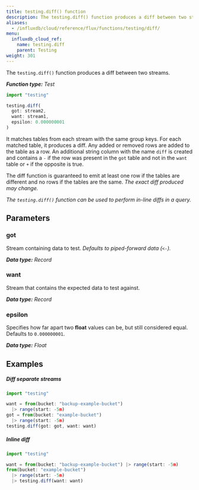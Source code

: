 ```yaml
---
title: testing.diff() function
description: The testing.diff() function produces a diff between two streams.
aliases:
  - /influxdb/cloud/reference/flux/functions/testing/diff/
menu:
  influxdb_cloud_ref:
    name: testing.diff
    parent: Testing
weight: 301
---
```


The `testing.diff()` function produces a diff between two streams.

_**Function type:** Test_  

```js
import "testing"

testing.diff(
  got: stream2,
  want: stream1,
  epsilon: 0.000000001
)
```

It matches tables from each stream with the same group keys.
For each matched table, it produces a diff.
Any added or removed rows are added to the table as a row.
An additional string column with the name `diff` is created and contains a `-` if the
row was present in the `got` table and not in the `want` table or `+` if the opposite is true.

The diff function is guaranteed to emit at least one row if the tables are
different and no rows if the tables are the same. _The exact diff produced may change._

_The `testing.diff()` function can be used to perform in-line diffs in a query._

## Parameters

### got
Stream containing data to test.
_Defaults to piped-forward data (`<-`)._

_**Data type:** Record_

### want
Stream that contains the expected data to test against.

_**Data type:** Record_

### epsilon
Specifies how far apart two **float** values can be, but still considered equal.
Defaults to `0.000000001`.

_**Data type:** Float_

## Examples

##### Diff separate streams
```js
import "testing"

want = from(bucket: "backup-example-bucket")
  |> range(start: -5m)
got = from(bucket: "example-bucket")
  |> range(start: -5m)
testing.diff(got: got, want: want)
```

##### Inline diff
```js
import "testing"

want = from(bucket: "backup-example-bucket") |> range(start: -5m)
from(bucket: "example-bucket")
  |> range(start: -5m)
  |> testing.diff(want: want)
```
